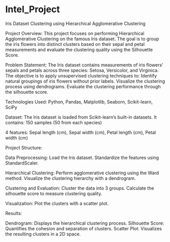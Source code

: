 # Intel_Project

Iris Dataset Clustering using Hierarchical Agglomerative Clustering

Project Overview:
This project focuses on performing Hierarchical Agglomerative Clustering on the famous Iris dataset. The goal is to group the iris flowers into distinct clusters based on their sepal and petal measurements and evaluate the clustering quality using the Silhouette Score.

Problem Statement:
The Iris dataset contains measurements of iris flowers' sepals and petals across three species: Setosa, Versicolor, and Virginica. The objective is to apply unsupervised clustering techniques to:
Identify natural groupings of iris flowers without prior labels.
Visualize the clustering process using dendrograms.
Evaluate the clustering performance through the silhouette score.

Technologies Used:
Python,
Pandas,
Matplotlib,
Seaborn,
Scikit-learn,
SciPy

Dataset:
The Iris dataset is loaded from Scikit-learn’s built-in datasets. It contains:
150 samples (50 from each species)

4 features:
Sepal length (cm),
Sepal width (cm),
Petal length (cm),
Petal width (cm)

Project Structure:

Data Preprocessing:
Load the Iris dataset.
Standardize the features using StandardScaler.

Hierarchical Clustering:
Perform agglomerative clustering using the Ward method.
Visualize the clustering hierarchy with a dendrogram.

Clustering and Evaluation:
Cluster the data into 3 groups.
Calculate the silhouette score to measure clustering quality.

Visualization:
Plot the clusters with a scatter plot.

Results:

Dendrogram: Displays the hierarchical clustering process.
Silhouette Score: Quantifies the cohesion and separation of clusters.
Scatter Plot: Visualizes the resulting clusters in a 2D space.
